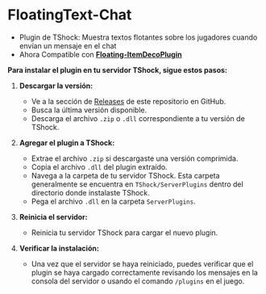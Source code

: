 # FloatingText-Chat
- Plugin de TShock: Muestra textos flotantes sobre los jugadores cuando envían un mensaje en el chat
- Ahora Compatible con **[Floating-ItemDecoPlugin](https://github.com/itsFrankV22/ItemsDeco-Plugin)**

**Para instalar el plugin en tu servidor TShock, sigue estos pasos:**

1. **Descargar la versión:**
   - Ve a la sección de [Releases](github.com/itsFrankV22/FloatingText-Chat/releases/tag/FloatingText) de este repositorio en GitHub.
   - Busca la última versión disponible.
   - Descarga el archivo `.zip` o `.dll` correspondiente a tu versión de TShock.

2. **Agregar el plugin a TShock:**
   - Extrae el archivo `.zip` si descargaste una versión comprimida.
   - Copia el archivo `.dll` del plugin extraído.
   - Navega a la carpeta de tu servidor TShock. Esta carpeta generalmente se encuentra en `TShock/ServerPlugins` dentro del directorio donde instalaste TShock.
   - Pega el archivo `.dll` en la carpeta `ServerPlugins`.

3. **Reinicia el servidor:**
   - Reinicia tu servidor TShock para cargar el nuevo plugin.

4. **Verificar la instalación:**
   - Una vez que el servidor se haya reiniciado, puedes verificar que el plugin se haya cargado correctamente revisando los mensajes en la consola del servidor o usando el comando `/plugins` en el juego.
